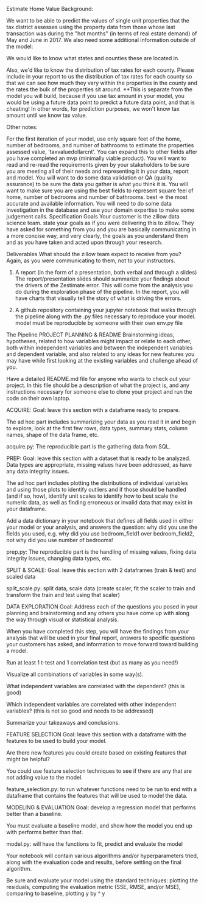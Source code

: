 Estimate Home Value
Background:

We want to be able to predict the values of single unit properties that the tax district assesses using the property data from those whose last transaction was during the "hot months" (in terms of real estate demand) of May and June in 2017. We also need some additional information outside of the model:

We would like to know what states and counties these are located in.

Also, we'd like to know the distribution of tax rates for each county. Please include in your report to us the distribution of tax rates for each county so that we can see how much they vary within the properties in the county and the rates the bulk of the properties sit around. **This is separate from the model you will build, because if you use tax amount in your model, you would be using a future data point to predict a future data point, and that is cheating! In other words, for prediction purposes, we won't know tax amount until we know tax value.

Other notes:

For the first iteration of your model, use only square feet of the home, number of bedrooms, and number of bathrooms to estimate the properties assessed value, 'taxvaluedollarcnt'. You can expand this to other fields after you have completed an mvp (minimally viable product).
You will want to read and re-read the requirements given by your stakeholders to be sure you are meeting all of their needs and representing it in your data, report and model.
You will want to do some data validation or QA (quality assurance) to be sure the data you gather is what you think it is.
You will want to make sure you are using the best fields to represent square feel of home, number of bedrooms and number of bathrooms. best => the most accurate and available information. You will need to do some data investigation in the database and use your domain expertise to make some judgement calls.
Specification
Goals
Your customer is the zillow data science team. state your goals as if you were delivering this to zillow. They have asked for something from you and you are basically communicating in a more concise way, and very clearly, the goals as you understand them and as you have taken and acted upon through your research.

Deliverables
What should the zillow team expect to receive from you? Again, as you were communicating to them, not to your instructors.

1. A report (in the form of a presentation, both verbal and through a slides)
The report/presentation slides should summarize your findings about the drivers of the Zestimate error. This will come from the analysis you do during the exploration phase of the pipeline. In the report, you will have charts that visually tell the story of what is driving the errors.

2. A github repository containing your jupyter notebook that walks through the pipeline along with the .py files necessary to reproduce your model.
model must be reproducible by someone with their own env.py file

The Pipeline
PROJECT PLANNING & README
Brainstorming ideas, hypotheses, related to how variables might impact or relate to each other, both within independent variables and between the independent variables and dependent variable, and also related to any ideas for new features you may have while first looking at the existing variables and challenge ahead of you.

Have a detailed README.md file for anyone who wants to check out your project. In this file should be a description of what the project is, and any instructions necessary for someone else to clone your project and run the code on their own laptop.

ACQUIRE:
Goal: leave this section with a dataframe ready to prepare.

The ad hoc part includes summarizing your data as you read it in and begin to explore, look at the first few rows, data types, summary stats, column names, shape of the data frame, etc.

acquire.py: The reproducible part is the gathering data from SQL.

PREP:
Goal: leave this section with a dataset that is ready to be analyzed. Data types are appropriate, missing values have been addressed, as have any data integrity issues.

The ad hoc part includes plotting the distributions of individual variables and using those plots to identify outliers and if those should be handled (and if so, how), identify unit scales to identify how to best scale the numeric data, as well as finding erroneous or invalid data that may exist in your dataframe.

Add a data dictionary in your notebook that defines all fields used in either your model or your analysis, and answers the question: why did you use the fields you used, e.g. why did you use bedroom_field1 over bedroom_field2, not why did you use number of bedrooms!

prep.py: The reproducible part is the handling of missing values, fixing data integrity issues, changing data types, etc.

SPLIT & SCALE:
Goal: leave this section with 2 dataframes (train & test) and scaled data

split_scale.py: split data, scale data (create scaler, fit the scaler to train and transform the train and test using that scaler)

DATA EXPLORATION
Goal: Address each of the questions you posed in your planning and brainstorming and any others you have come up with along the way through visual or statistical analysis.

When you have completed this step, you will have the findings from your analysis that will be used in your final report, answers to specific questions your customers has asked, and information to move forward toward building a model.

Run at least 1 t-test and 1 correlation test (but as many as you need!)

Visualize all combinations of variables in some way(s).

What independent variables are correlated with the dependent? (this is good)

Which independent variables are correlated with other independent variables? (this is not so good and needs to be addressed)

Summarize your takeaways and conclusions.

FEATURE SELECTION
Goal: leave this section with a dataframe with the features to be used to build your model.

Are there new features you could create based on existing features that might be helpful?

You could use feature selection techniques to see if there are any that are not adding value to the model.

feature_selection.py: to run whatever functions need to be run to end with a dataframe that contains the features that will be used to model the data.

MODELING & EVALUATION
Goal: develop a regression model that performs better than a baseline.

You must evaluate a baseline model, and show how the model you end up with performs better than that.

model.py: will have the functions to fit, predict and evaluate the model

Your notebook will contain various algorithms and/or hyperparameters tried, along with the evaluation code and results, before settling on the final algorithm.

Be sure and evaluate your model using the standard techniques: plotting the residuals, computing the evaluation metric (SSE, RMSE, and/or MSE), comparing to baseline, plotting 
y
 by 
^
y